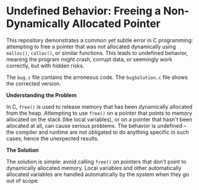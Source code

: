 # Undefined Behavior: Freeing a Non-Dynamically Allocated Pointer

This repository demonstrates a common yet subtle error in C programming: attempting to free a pointer that was not allocated dynamically using `malloc()`, `calloc()`, or similar functions. This leads to undefined behavior, meaning the program might crash, corrupt data, or seemingly work correctly, but with hidden risks.

The `bug.c` file contains the erroneous code.  The `bugSolution.c` file shows the corrected version.

**Understanding the Problem**

In C, `free()` is used to release memory that has been dynamically allocated from the heap. Attempting to use `free()` on a pointer that points to memory allocated on the stack (like local variables), or on a pointer that hasn't been allocated at all, can cause serious problems.  The behavior is undefined – the compiler and runtime are not obligated to do anything specific in such cases, hence the unexpected results.

**The Solution**

The solution is simple: avoid calling `free()` on pointers that don't point to dynamically allocated memory.  Local variables and other automatically allocated variables are handled automatically by the system when they go out of scope.